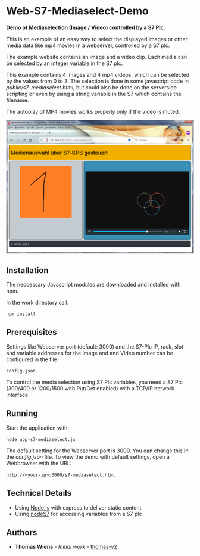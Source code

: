 # Web-S7-Mediaselect-Demo

**Demo of Mediaselection (Image / Video) controlled by a S7 Plc.**

This is an example of an easy way to select the displayed images or other
media data like mp4 movies in a webserver, controlled by a S7 plc.

The example website contains an image and a video clip.
Each media can be selected by an integer variable in the S7 plc.

This example contains 4 images and 4 mp4 videos, which can be selected by the values
from 0 to 3. The selection is done in some javascript code in *public/s7-mediaselect.html*, but could
also be done on the serverside scripting or even by using a string variable in the S7 which contains
the filename.

The autoplay of MP4 movies works properly only if the video is muted.

![Demo application running in a Webbrowser](https://github.com/thomas-v2/Web-S7-Mediaselect-Demo/blob/master/images/demo-s7mediaselect-browser.png)

## Installation

The neccessary Javascript modules are downloaded and installed with npm.

In the work directory call:
```
npm install
```

## Prerequisites

Settings like Webserver port (default: 3000) and the S7-Plc IP, rack, slot and variable addresses for the Image and and Video number
can be configured in the file:
```
config.json
```

To control the media selection using S7 Plc variables, you need a S7 Plc (300/400 or 1200/1500 with Put/Get enabled) with a TCP/IP network interface.

## Running

Start the application with:

```
node app-s7-mediaselect.js
```

The default setting for the Webserver port is 3000. You can change this in the *config.json* file.
To view the demo with default settings, open a Webbrowser with the URL:

```
http://<your-ip>:3000/s7-mediaselect.html
```

## Technical Details

* Using [Node.js](https://nodejs.org/) with express to deliver static content
* Using [nodeS7](https://www.npmjs.com/package/nodes7) for accessing variables from a S7 plc

## Authors

* **Thomas Wiens** - *Initial work* - [thomas-v2](https://github.com/thomas-v2)
